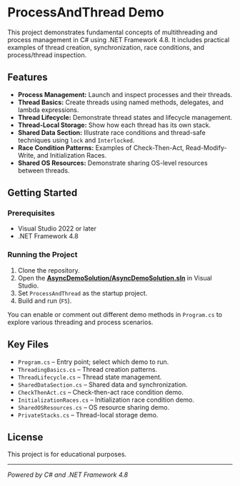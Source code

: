 # ProcessAndThread Demo

This project demonstrates fundamental concepts of multithreading and process management in C# using .NET Framework 4.8. It includes practical examples of thread creation, synchronization, race conditions, and process/thread inspection.

## Features

- **Process Management:** Launch and inspect processes and their threads.
- **Thread Basics:** Create threads using named methods, delegates, and lambda expressions.
- **Thread Lifecycle:** Demonstrate thread states and lifecycle management.
- **Thread-Local Storage:** Show how each thread has its own stack.
- **Shared Data Section:** Illustrate race conditions and thread-safe techniques using `lock` and `Interlocked`.
- **Race Condition Patterns:** Examples of Check-Then-Act, Read-Modify-Write, and Initialization Races.
- **Shared OS Resources:** Demonstrate sharing OS-level resources between threads.

## Getting Started

### Prerequisites

- Visual Studio 2022 or later
- .NET Framework 4.8

### Running the Project

1. Clone the repository.
2. Open the [**AsyncDemoSolution/AsyncDemoSolution.sln**](AsyncDemoSolution/AsyncDemoSolution.sln) in Visual Studio.
3. Set `ProcessAndThread` as the startup project.
4. Build and run (`F5`).

You can enable or comment out different demo methods in `Program.cs` to explore various threading and process scenarios.

## Key Files

- `Program.cs` – Entry point; select which demo to run.
- `ThreadingBasics.cs` – Thread creation patterns.
- `ThreadLifecycle.cs` – Thread state management.
- `SharedDataSection.cs` – Shared data and synchronization.
- `CheckThenAct.cs` – Check-then-act race condition demo.
- `InitializationRaces.cs` – Initialization race condition demo.
- `SharedOSResources.cs` – OS resource sharing demo.
- `PrivateStacks.cs` – Thread-local storage demo.

## License

This project is for educational purposes.

---

*Powered by C# and .NET Framework 4.8*
